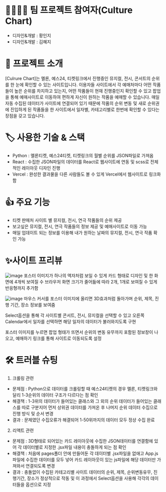 # 👨‍👩‍👧‍👦 팀 프로젝트 참여자(Culture Chart)
- 디자인&개발 : 황인지
-  디자인&개발 : 김혜지

# 📑 프로젝트 소개
[Culrure Chart]는 멜론, 예스24, 티켓링크에서 진행중인 뮤지컬, 전시, 콘서트의 순위를 한 눈에 확인할 수 있는 사이트입니다. 이용자들 사이트에서 각 예매처마다 어떤 작품들이 높은 순위를 차지하고 있는지, 어떤 작품들이 현재 진행중인지 확인할 수 있고 팝업을 통해 예매사이트로 이동하여 편하게 자신이 원하는 작품을 예매할 수 있습니다. 매일 자동 수집된 데이터가 사이트에 연결되어 있기 때문에 작품의 순위 변동 및 새로 순위권에 진입하게 된 작품들을 한 사이트에서 일자별, 카테고리별로 한번에 확인할 수 있다는 장점을 갖고 있습니다.

# 🏷️ 사용한 기술 & 스택
- Python : 멜론티켓, 예스24티켓, 티켓링크의 월별 순위를 JSON파일로 가져옴
- React : 수집한 JSON파일의 데이터를 React로 웹사이트에 연동 및 scss로 전체적인 레이아웃 디자인 진행
- Vercel : 완성한 결과물을 다른 사람들도 볼 수 있게 Vercel에서 웹사이트로 링크화함

# 👍 주요 기능
- 티켓 판매처 사이트 별 뮤지컬, 전시, 연극 작품들의 순위 제공
- 보고싶은 뮤지컬, 전시, 연극 작품들의 정보 제공 및 예매사이트로 이동 가능
- 매일 업데이트 되는 정보를 이용해 내가 원하는 날짜의 뮤지컬, 전시, 연극 작품 확인 가능

# ✨사이트 프리뷰
![image](https://github.com/Hyeji1364/culturechart-api/assets/161557112/c5640d9f-535c-4e48-8019-6d2f123ae05b)
포스터 이미지가 하나의 액자처럼 보일 수 있게 카드 형태로 디자인 및 한 화면에 4개씩 보여질 수 브라우저 화면 크기가 줄어듦에 따라 2개, 1개로 보여질 수 있게 반응형까지 추가함


![image](https://github.com/Hyeji1364/culturechart-api/assets/161557112/6c7d4f53-afc9-429e-896e-81c6205cc9cd)
마우스 커서를 포스터 이미지에 올리면 3D효과처럼 돌아가며 순위, 제목, 진행 기간, 장소 정보를 보여줌


Select옵션을 통해 각 사이트별 콘서트, 전시, 뮤지컬을 선택할 수 있고 오른쪽 Calendar에서 일자를 선택하면 해당 일자의 데이터가 불러와지도록 구현


포스터 이미지를 누르면 팝업 형태가 뜨면서 순위의 변동 유무까지 포함된 정보창이 나오고, 예매하기 링크를 통해 사이트로 이동되도록 설정

# 🛠️ 트러블 슈팅
1. 크롤링 관련
- 문제점 : Python으로 데이터를 크롤링할 때 예스24티켓의 경우 멜론, 티켓링크와 달리 1-3순위의 데이터 구조가 다르다는 점 확인
- 해결책 : 1-3위의 데이터가 들어있는 클래스와 그 외의 순위 데이터가 들어있는 클래스를 따로 구분지어 먼저 상위권 데이터를 가져온 후 나머지 순위 데이터 수집으로 진행 방식 및 순서 변경
- 결과 : 문제였던 수집오류가 해결되어 1-50위까지의 데이터 모두 정상 수집 완료

2. 리액트 관련
- 문제점 : 3D형태로 되어있는 카드 레이아웃에 수집한 JSON데이터를 연결함에 있어 각 데이터별로 지정한 .jsx파일 내용이 충돌하게 되는 점 확인
- 해결책 : 처음에 pages폴더 안에 만들어둔 각 데이터별 .jsx파일을 없애고 App.js파일에 수집한 데이터를 모두 넣어 카드 레이아웃이 있는 js파일에 해당 데이터만 가져와서 연결되도록 변경
- 결과 : 충돌없이 수집된 카테고리별 사이트 데이터의 순위, 제목, 순위변동유무, 진행기간, 장소가 정상적으로 작동 및 이 과정에서 Select옵션을 사용해 각각의 데이터들을 옵션으로 지정
